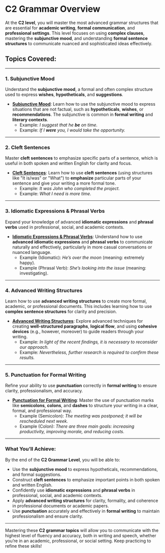 # C2 Grammar Overview

At the **C2 level**, you will master the most advanced grammar structures that are essential for **academic writing**, **formal communication**, and **professional settings**. This level focuses on using **complex clauses**, mastering the **subjunctive mood**, and understanding **formal sentence structures** to communicate nuanced and sophisticated ideas effectively.

## Topics Covered:

---

### **1. Subjunctive Mood**

Understand the **subjunctive mood**, a formal and often complex structure used to express **wishes**, **hypotheticals**, and **suggestions**.

- **[Subjunctive Mood](subjunctive.md)**: Learn how to use the subjunctive mood to express situations that are not factual, such as **hypotheticals**, **wishes**, or **recommendations**. The subjunctive is common in **formal writing** and **literary contexts**.
  - Example: _I suggest that he **be** on time._
  - Example: _If I **were** you, I would take the opportunity._

---

### **2. Cleft Sentences**

Master **cleft sentences** to emphasize specific parts of a sentence, which is useful in both spoken and written English for clarity and focus.

- **[Cleft Sentences](cleft_sentences.md)**: Learn how to use **cleft sentences** (using structures like "It is/was" or "What") to **emphasize** particular parts of your sentence and give your writing a more formal tone.
  - Example: _It was John who completed the project._
  - Example: _What I need is more time._

---

### **3. Idiomatic Expressions & Phrasal Verbs**

Expand your knowledge of advanced **idiomatic expressions** and **phrasal verbs** used in professional, social, and academic contexts.

- **[Idiomatic Expressions & Phrasal Verbs](phrasal_verbs.md)**: Understand how to use **advanced idiomatic expressions** and **phrasal verbs** to communicate naturally and effectively, particularly in more casual conversations or nuanced language.
  - Example (Idiomatic): _He’s over the moon_ (meaning: extremely happy).
  - Example (Phrasal Verb): _She’s looking into the issue_ (meaning: investigating).

---

### **4. Advanced Writing Structures**

Learn how to use **advanced writing structures** to create more formal, academic, or professional documents. This includes learning how to use **complex sentence structures** for clarity and precision.

- **[Advanced Writing Structures](advanced_writing_structures.md)**: Explore advanced techniques for creating **well-structured paragraphs**, **logical flow**, and using **cohesive devices** (e.g., however, moreover) to guide readers through your writing.
  - Example: _In light of the recent findings, it is necessary to reconsider our approach._
  - Example: _Nevertheless, further research is required to confirm these results._

---

### **5. Punctuation for Formal Writing**

Refine your ability to use **punctuation** correctly in **formal writing** to ensure clarity, professionalism, and accuracy.

- **[Punctuation for Formal Writing](punctuation.md)**: Master the use of punctuation marks like **semicolons**, **colons**, and **dashes** to structure your writing in a clear, formal, and professional way.
  - Example (Semicolon): _The meeting was postponed; it will be rescheduled next week._
  - Example (Colon): _There are three main goals: increasing productivity, improving morale, and reducing costs._

---

<!-- ### **Practice & Exercises**

Test your understanding of these advanced grammar topics with the following exercises:

- **[Subjunctive Mood Practice](subjunctive_exercise.md)**: Apply your knowledge of the **subjunctive mood** in formal recommendations and hypothetical scenarios.
- **[Cleft Sentences Quiz](cleft_sentences_quiz.md)**: Practice forming **cleft sentences** to emphasize specific points.
- **[Idiomatic Expressions & Phrasal Verbs Quiz](phrasal_verbs_quiz.md)**: Test your use of idiomatic expressions and phrasal verbs in both formal and informal contexts.
- **[Advanced Writing Structures Exercises](advanced_writing_exercise.md)**: Refine your formal writing skills by practicing **complex sentence structures**.
- **[Punctuation for Formal Writing Exercises](punctuation_exercise.md)**: Ensure your writing is clear and professional by practicing **advanced punctuation usage**.

--- -->

### **What You’ll Achieve:**

By the end of the **C2 Grammar Level**, you will be able to:

- Use the **subjunctive mood** to express hypotheticals, recommendations, and formal suggestions.
- Construct **cleft sentences** to emphasize important points in both spoken and written English.
- Confidently use **idiomatic expressions** and **phrasal verbs** in professional, social, and academic contexts.
- Apply **advanced writing structures** for clarity, formality, and coherence in professional documents or academic papers.
- Use **punctuation** accurately and effectively in **formal writing** to maintain professionalism and ensure clarity.

---

Mastering these **C2 grammar topics** will allow you to communicate with the highest level of fluency and accuracy, both in writing and speech, whether you’re in an academic, professional, or social setting. Keep practicing to refine these skills!
